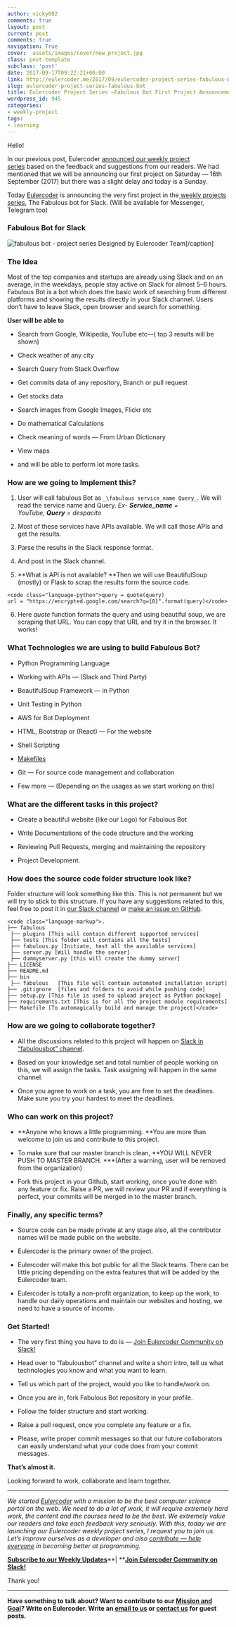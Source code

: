 ```yaml
---
author: vicky002
comments: true
layout: post
current: post
comments: true
navigation: True
cover:  assets/images/cover/new_project.jpg
class: post-template
subclass: 'post'
date: 2017-09-17T09:22:21+00:00
link: http://eulercoder.me/2017/09/eulercoder-project-series-fabulous-bot/
slug: eulercoder-project-series-fabulous-bot
title: Eulercoder Project Series —Fabulous Bot First Project Announcement
wordpress_id: 945
categories:
- weekly-project
tags:
- learning
---
```











Hello!




In our previous post, Eulercoder [announced our weekly project series](http://eulercoder.me/weekly-project/) based on the feedback and suggestions from our readers. We had mentioned that we will be announcing our first project on Saturday — 16th September (2017) but there was a slight delay and today is a Sunday.




Today [Eulercoder](http://eulercoder.me/about) is announcing the very first project in the[ weekly projects series](http://eulercoder.me/weekly-project/), The Fabulous bot for Slack. (Will be available for Messenger, Telegram too)





### Fabulous Bot for Slack


![fabulous bot - project series](https://cdn-images-1.medium.com/max/800/1*BDwu0v1rHBpfFdYGx30yTw.png) Designed by Eulercoder Team[/caption]



### The Idea




Most of the top companies and startups are already using Slack and on an average, in the weekdays, people stay active on Slack for almost 5–6 hours. Fabulous Bot is a bot which does the basic work of searching from different platforms and showing the results directly in your Slack channel. Users don’t have to leave Slack, open browser and search for something.




**User will be able to**


<!-- more -->



 	
  * Search from Google, Wikipedia, YouTube etc—( top 3 results will be shown)

 	
  * Check weather of any city

 	
  * Search Query from Stack Overflow

 	
  * Get commits data of any repository, Branch or pull request

 	
  * Get stocks data

 	
  * Search images from Google Images, Flickr etc

 	
  * Do mathematical Calculations

 	
  * Check meaning of words — From Urban Dictionary

 	
  * View maps

 	
  * and will be able to perform lot more tasks.




### How are we going to Implement this?





 	
  1. User will call fabulous Bot as `_\fabulous service_name Query_`. We will read the service name and Query.
_Ex- _**_Service_name_**_ = YouTube, _**_Query_**_ = despacito_

 	
  2. Most of these services have APIs available. We will call those APIs and get the results.

 	
  3. Parse the results in the Slack response format.

 	
  4. And post in the Slack channel.

 	
  5. **What is API is not available? **Then we will use BeautifulSoup (mostly) or Flask to scrap the results form the source code.

    
    <code class="language-python">query = quote(query)
    url = "https://encrypted.google.com/search?q={0}".format(query)</code>











6. Here _quote_ function formats the query and using beautiful soup, we are scraping that URL. You can copy that URL and try it in the browser. It works!





### What Technologies we are using to build Fabulous Bot?





 	
  * Python Programming Language

 	
  * Working with APIs — (Slack and Third Party)

 	
  * BeautifulSoup Framework — in Python

 	
  * Unit Testing in Python

 	
  * AWS for Bot Deployment

 	
  * HTML, Bootstrap or (React) — For the website

 	
  * Shell Scripting

 	
  * [Makefiles](http://mrbook.org/blog/tutorials/make/)

 	
  * Git — For source code management and collaboration

 	
  * Few more — (Depending on the usages as we start working on this)




### What are the different tasks in this project?





 	
  * Create a beautiful website (like our Logo) for Fabulous Bot

 	
  * Write Documentations of the code structure and the working

 	
  * Reviewing Pull Requests, merging and maintaining the repository

 	
  * Project Development.




### How does the source code folder structure look like?




Folder structure will look something like this. This is not permanent but we will try to stick to this structure. If you have any suggestions related to this, feel free to post it in [our Slack channel](http://bit.ly/EulercoderOnSlack) or [make an issue on GitHub](https://github.com/Eulercoder/fabulous/issues/new).




    
    <code class="language-markup">.
    ├── fabulous
     ├── plugins [This will contain different supported services]
     ├── tests [This folder will contains all the tests]
     ├── fabulous.py [Initiate, test all the available services]
     ├── server.py [Will handle the server]
     ├── dummyserver.py [this will create the dummy server]
    ├── LICENSE
    ├── README.md
    ├── bin
     ├── fabulous   [This file will contain automated installation script]
    ├── .gitignore  [files and folders to avoid while pushing code]
    ├── setup.py [This file is used to upload project as Python package]
    ├── requirements.txt [This is for all the project module requirements]
    ├── Makefile [To automagically build and manage the project]</code>








### How are we going to collaborate together?





 	
  * All the discussions related to this project will happen on [Slack in “fabulousbot” channel](https://github.com/Eulercoder/fabulous/issues/new).

 	
  * Based on your knowledge set and total number of people working on this, we will assign the tasks. Task assigning will happen in the same channel.

 	
  * Once you agree to work on a task, you are free to set the deadlines. Make sure you try your hardest to meet the deadlines.




### Who can work on this project?





 	
  * **Anyone who knows a little programming. **You are more than welcome to join us and contribute to this project.

 	
  * To make sure that our master branch is clean, **YOU WILL NEVER PUSH TO MASTER BRANCH. ***(After a warning, user will be removed from the organization)

 	
  * Fork this project in your Github, start working, once you’re done with any feature or fix. Raise a PR, we will review your PR and if everything is perfect, your commits will be merged in to the master branch.




### Finally, any specific terms?





 	
  * Source code can be made private at any stage also, all the contributor names will be made public on the website.

 	
  * Eulercoder is the primary owner of the project.

 	
  * Eulercoder will make this bot public for all the Slack teams. There can be little pricing depending on the extra features that will be added by the Eulercoder team.

 	
  * Eulercoder is totally a non-profit organization, to keep up the work, to handle our daily operations and maintain our websites and hosting, we need to have a source of income.




### Get Started!





 	
  * The very first thing you have to do is — [Join Eulercoder Community on Slack!](http://eulercoder.me/about/community/)

 	
  * Head over to “fabulousbot” channel and write a short intro, tell us what technologies you know and what you want to learn.

 	
  * Tell us which part of the project, would you like to handle/work on.

 	
  * Once you are in, fork Fabulous Bot repository in your profile.

 	
  * Follow the folder structure and start working.

 	
  * Raise a pull request, once you complete any feature or a fix.

 	
  * Please, write proper commit messages so that our future collaborators can easily understand what your code does from your commit messages.




**That’s almost it.**




Looking forward to work, collaborate and learn together.
















* * *














_We started _[_Eulercoder_](http://eulercoder.me/)_ with a mission to be the best computer science portal on the web. We need to do a lot of work, it will require extremely hard work, the content and the courses need to be the best. We extremely value our readers and take each feedback very seriously. With this, today we are launching our Eulercoder weekly project series, I request you to join us. Let’s improve ourselves as a developer and also _[_contribute — help everyone_](http://eulercoder.me/contribute/)_ in becoming better at programming._




[**Subscribe to our Weekly Updates**](http://eepurl.com/bRklFn)**| **[**Join Eulercoder Community on Slack!**](https://publicslack.com/slacks/eulercodercommunity/invites/new)




Thank you!
















* * *














**Have something to talk about? Want to contribute to our **[**Mission and Goal**](http://eulercoder.me/about)**? Write on Eulercoder. Write an **[**email to us**](mailto:hi@eulercoder.me)** or **[**contact us**](http://eulercoder.me/contact)** for guest posts.**













